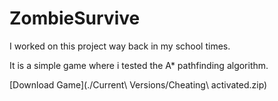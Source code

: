 # ZombieSurvive
I worked on this project way back in my school times.

It is a simple game where i tested the A* pathfinding algorithm.

[Download Game](./Current\ Versions/Cheating\ activated.zip)
